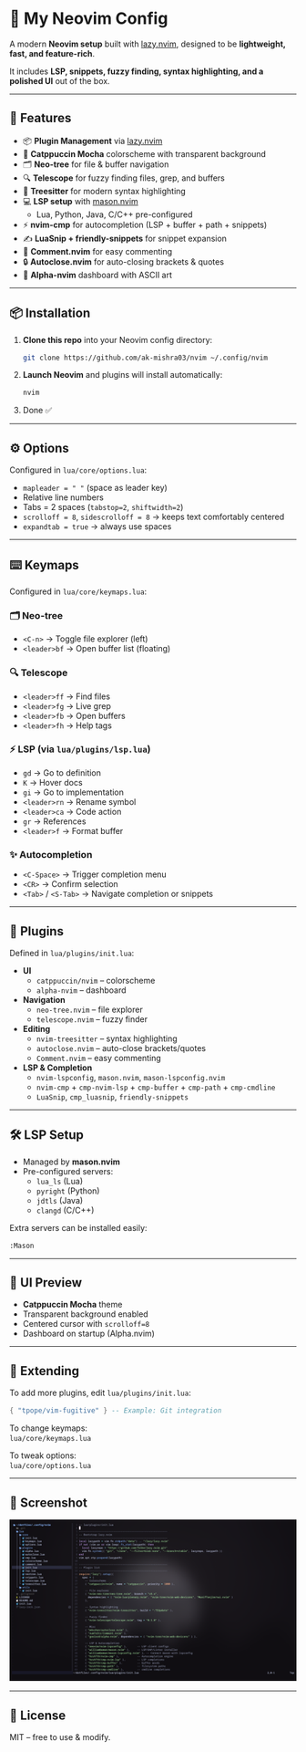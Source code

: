 # 🌙 My Neovim Config

A modern **Neovim setup** built with [lazy.nvim](https://github.com/folke/lazy.nvim), designed to be **lightweight, fast, and feature-rich**.  

It includes **LSP, snippets, fuzzy finding, syntax highlighting, and a polished UI** out of the box.

---

## 🚀 Features

- 📦 **Plugin Management** via [lazy.nvim](https://github.com/folke/lazy.nvim)
- 🎨 **Catppuccin Mocha** colorscheme with transparent background
- 🗂️ **Neo-tree** for file & buffer navigation
- 🔍 **Telescope** for fuzzy finding files, grep, and buffers
- 🌳 **Treesitter** for modern syntax highlighting
- 💻 **LSP setup** with [mason.nvim](https://github.com/williamboman/mason.nvim)  
  - Lua, Python, Java, C/C++ pre-configured
- ⚡ **nvim-cmp** for autocompletion (LSP + buffer + path + snippets)
- ✍️ **LuaSnip + friendly-snippets** for snippet expansion
- 💬 **Comment.nvim** for easy commenting
- 🔒 **Autoclose.nvim** for auto-closing brackets & quotes
- 🎉 **Alpha-nvim** dashboard with ASCII art

---

## 📦 Installation

1. **Clone this repo** into your Neovim config directory:

   ```bash
   git clone https://github.com/ak-mishra03/nvim ~/.config/nvim
   ```

2. **Launch Neovim** and plugins will install automatically:

   ```bash
   nvim
   ```

3. Done ✅

---

## ⚙️ Options

Configured in `lua/core/options.lua`:

- `mapleader = " "` (space as leader key)
- Relative line numbers
- Tabs = 2 spaces (`tabstop=2`, `shiftwidth=2`)
- `scrolloff = 8`, `sidescrolloff = 8` → keeps text comfortably centered  
- `expandtab = true` → always use spaces

---

## ⌨️ Keymaps

Configured in `lua/core/keymaps.lua`:

### 🗂️ Neo-tree
- `<C-n>` → Toggle file explorer (left)
- `<leader>bf` → Open buffer list (floating)

### 🔍 Telescope
- `<leader>ff` → Find files
- `<leader>fg` → Live grep
- `<leader>fb` → Open buffers
- `<leader>fh` → Help tags

### ⚡ LSP (via `lua/plugins/lsp.lua`)
- `gd` → Go to definition
- `K` → Hover docs
- `gi` → Go to implementation
- `<leader>rn` → Rename symbol
- `<leader>ca` → Code action
- `gr` → References
- `<leader>f` → Format buffer

### ✨ Autocompletion
- `<C-Space>` → Trigger completion menu
- `<CR>` → Confirm selection
- `<Tab>` / `<S-Tab>` → Navigate completion or snippets

---

## 📜 Plugins

Defined in `lua/plugins/init.lua`:

- **UI**
  - `catppuccin/nvim` – colorscheme
  - `alpha-nvim` – dashboard
- **Navigation**
  - `neo-tree.nvim` – file explorer
  - `telescope.nvim` – fuzzy finder
- **Editing**
  - `nvim-treesitter` – syntax highlighting
  - `autoclose.nvim` – auto-close brackets/quotes
  - `Comment.nvim` – easy commenting
- **LSP & Completion**
  - `nvim-lspconfig`, `mason.nvim`, `mason-lspconfig.nvim`
  - `nvim-cmp` + `cmp-nvim-lsp` + `cmp-buffer` + `cmp-path` + `cmp-cmdline`
  - `LuaSnip`, `cmp_luasnip`, `friendly-snippets`

---

## 🛠️ LSP Setup

- Managed by **mason.nvim**  
- Pre-configured servers:
  - `lua_ls` (Lua)
  - `pyright` (Python)
  - `jdtls` (Java)
  - `clangd` (C/C++)

Extra servers can be installed easily:

```bash
:Mason
```

---

## 🎨 UI Preview

- **Catppuccin Mocha** theme  
- Transparent background enabled  
- Centered cursor with `scrolloff=8`  
- Dashboard on startup (Alpha.nvim)  

---

## 🧩 Extending

To add more plugins, edit `lua/plugins/init.lua`:

```lua
{ "tpope/vim-fugitive" } -- Example: Git integration
```

To change keymaps:  
`lua/core/keymaps.lua`

To tweak options:  
`lua/core/options.lua`

---

## 📸 Screenshot
![Neovim Setup Screenshot](assets/ss.jpg)

---

## 📝 License

MIT – free to use & modify.
